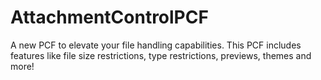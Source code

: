 # AttachmentControlPCF
A new PCF to elevate your file handling capabilities. This PCF includes features like file size restrictions, type restrictions, previews, themes and more!
